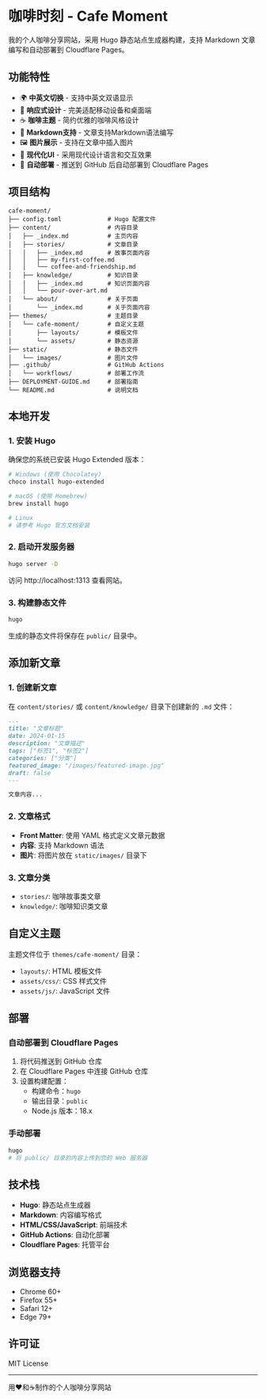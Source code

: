 # 咖啡时刻 - Cafe Moment

我的个人咖啡分享网站，采用 Hugo 静态站点生成器构建，支持 Markdown 文章编写和自动部署到 Cloudflare Pages。

## 功能特性

- 🌍 **中英文切换** - 支持中英文双语显示
- 📱 **响应式设计** - 完美适配移动设备和桌面端
- ☕ **咖啡主题** - 简约优雅的咖啡风格设计
- 📝 **Markdown支持** - 文章支持Markdown语法编写
- 🖼️ **图片展示** - 支持在文章中插入图片
- 🎨 **现代化UI** - 采用现代设计语言和交互效果
- 🚀 **自动部署** - 推送到 GitHub 后自动部署到 Cloudflare Pages

## 项目结构

```
cafe-moment/
├── config.toml             # Hugo 配置文件
├── content/                # 内容目录
│   ├── _index.md           # 主页内容
│   ├── stories/            # 文章目录
│   │   ├── _index.md       # 故事页面内容
│   │   ├── my-first-coffee.md
│   │   └── coffee-and-friendship.md
│   ├── knowledge/          # 知识目录
│   │   ├── _index.md       # 知识页面内容
│   │   └── pour-over-art.md
│   └── about/              # 关于页面
│       └── _index.md       # 关于页面内容
├── themes/                 # 主题目录
│   └── cafe-moment/        # 自定义主题
│       ├── layouts/        # 模板文件
│       └── assets/         # 静态资源
├── static/                 # 静态文件
│   └── images/             # 图片文件
├── .github/                # GitHub Actions
│   └── workflows/          # 部署工作流
├── DEPLOYMENT-GUIDE.md     # 部署指南
└── README.md               # 说明文档
```

## 本地开发

### 1. 安装 Hugo

确保您的系统已安装 Hugo Extended 版本：

```bash
# Windows (使用 Chocolatey)
choco install hugo-extended

# macOS (使用 Homebrew)
brew install hugo

# Linux
# 请参考 Hugo 官方文档安装
```

### 2. 启动开发服务器

```bash
hugo server -D
```

访问 http://localhost:1313 查看网站。

### 3. 构建静态文件

```bash
hugo
```

生成的静态文件将保存在 `public/` 目录中。

## 添加新文章

### 1. 创建新文章

在 `content/stories/` 或 `content/knowledge/` 目录下创建新的 `.md` 文件：

```markdown
---
title: "文章标题"
date: 2024-01-15
description: "文章描述"
tags: ["标签1", "标签2"]
categories: ["分类"]
featured_image: "/images/featured-image.jpg"
draft: false
---

文章内容...
```

### 2. 文章格式

- **Front Matter**: 使用 YAML 格式定义文章元数据
- **内容**: 支持 Markdown 语法
- **图片**: 将图片放在 `static/images/` 目录下

### 3. 文章分类

- `stories/`: 咖啡故事类文章
- `knowledge/`: 咖啡知识类文章

## 自定义主题

主题文件位于 `themes/cafe-moment/` 目录：

- `layouts/`: HTML 模板文件
- `assets/css/`: CSS 样式文件
- `assets/js/`: JavaScript 文件

## 部署

### 自动部署到 Cloudflare Pages

1. 将代码推送到 GitHub 仓库
2. 在 Cloudflare Pages 中连接 GitHub 仓库
3. 设置构建配置：
   - 构建命令：`hugo`
   - 输出目录：`public`
   - Node.js 版本：18.x

### 手动部署

```bash
hugo
# 将 public/ 目录的内容上传到您的 Web 服务器
```

## 技术栈

- **Hugo**: 静态站点生成器
- **Markdown**: 内容编写格式
- **HTML/CSS/JavaScript**: 前端技术
- **GitHub Actions**: 自动化部署
- **Cloudflare Pages**: 托管平台

## 浏览器支持

- Chrome 60+
- Firefox 55+
- Safari 12+
- Edge 79+

## 许可证

MIT License

---

用❤️和☕制作的个人咖啡分享网站 